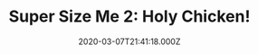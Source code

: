 ---
title: "Super Size Me 2: Holy Chicken!"
year: 2019
date: 2020-03-07T21:41:18.000Z
permalink: /almanac/movies/2020-03-07-super-size-me-2-holy-chicken/index.html
rating: 3
tmdbid: 468996
---